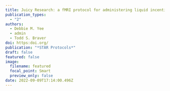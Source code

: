 ```yaml
---
title: Juicy Research: a fMRI protocol for administering liquid incentives to human participants
publication_types:
  - "2"
authors:
  - Debbie M. Yee
  - admin
  - Todd S. Braver
doi: https:doi.org/
publication: "*STAR Protocols*"
draft: false
featured: false
image:
  filename: featured
  focal_point: Smart
  preview_only: false
date: 2022-09-09T17:14:00.496Z
---
```

